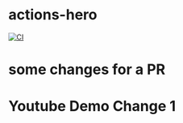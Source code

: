 # actions-hero


[![CI](https://github.com/fhasanabadi/actions-hero/actions/workflows/simple-proj.yml/badge.svg)](https://github.com/fhasanabadi/actions-hero/actions/workflows/simple-proj.yml)


# some changes for a PR
# Youtube Demo Change 1
